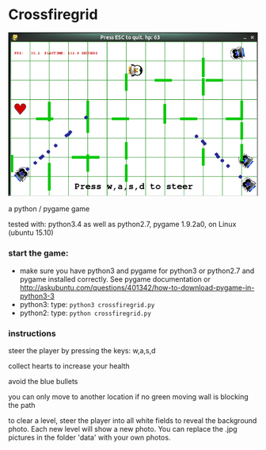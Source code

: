 # Crossfiregrid

![crossfiregrid srceenshot](crossfiregridscreenshot.png)

a python / pygame game 

tested with: python3.4 as well as python2.7,  pygame 1.9.2a0, on Linux (ubuntu 15.10)


### start the game:

  * make sure you have python3 and pygame for python3 or python2.7 and pygame installed correctly. See pygame documentation or http://askubuntu.com/questions/401342/how-to-download-pygame-in-python3-3
  * python3: type: `python3 crossfiregrid.py`
  * python2: type: `python crossfiregrid.py`
  

### instructions

steer the player by pressing the keys: w,a,s,d

collect hearts to increase your health

avoid the blue bullets

you can only move to another location if no green moving wall is blocking the path

to clear a level, steer the player into all white fields to reveal the background photo. Each new level will show a new photo. You can replace the .jpg pictures in the folder 'data' with your own photos.





